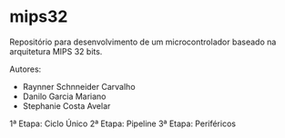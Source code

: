 # mips32
Repositório para desenvolvimento de um microcontrolador baseado na arquitetura MIPS 32 bits.

Autores:
  - Raynner Schnneider Carvalho
  - Danilo Garcia Mariano
  - Stephanie Costa Avelar

1ª Etapa: Ciclo Único
2ª Etapa: Pipeline
3ª Etapa: Periféricos
